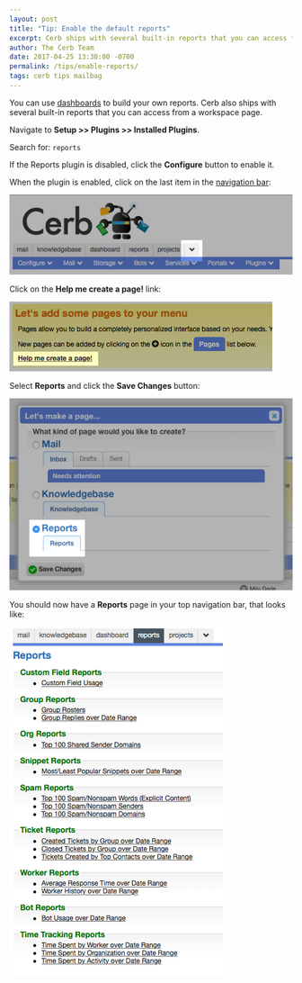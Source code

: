 ```yaml
---
layout: post
title: "Tip: Enable the default reports"
excerpt: Cerb ships with several built-in reports that you can access from a workspace page.
author: The Cerb Team
date: 2017-04-25 13:30:00 -0700
permalink: /tips/enable-reports/
tags: cerb tips mailbag
---
```


You can use [dashboards](/docs/dashboards/) to build your own reports.  Cerb also ships with several built-in reports that you can access from a workspace page.

Navigate to **Setup >> Plugins >> Installed Plugins**.

Search for: `reports`

If the Reports plugin is disabled, click the **Configure** button to enable it.

When the plugin is enabled, click on the last item in the [navigation bar](/docs/navigation/):

<div class="cerb-screenshot">
<img src="/assets/images/tips/enable-reports/navbar-add.png" class="screenshot">
</div>

Click on the **Help me create a page!** link:

<div class="cerb-screenshot">
<img src="/assets/images/tips/enable-reports/help-me.png" class="screenshot">
</div>

Select **Reports** and click the **Save Changes** button:

<div class="cerb-screenshot">
<img src="/assets/images/tips/enable-reports/wizard.png" class="screenshot">
</div>

You should now have a **Reports** page in your top navigation bar, that looks like:

<div class="cerb-screenshot">
<img src="/assets/images/tips/enable-reports/reports.png" class="screenshot">
</div>

